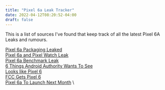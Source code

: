 ```yaml
---
title: "Pixel 6a Leak Tracker"
date: 2022-04-12T08:20:52-04:00
draft: false
---
```

This is a list of sources I've found that keep track of all the latest Pixel 6A Leaks and rumours.

[Pixel 6a Packaging Leaked](https://chromeunboxed.com/google-pixel-6a-retail-box-packaging-google-io-2022) \
[Pixel 6a and Pixel Watch Leak](https://www.cnet.com/tech/mobile/google-pixel-watch-and-6a-phone-reportedly-leak-online/) \
[Pixel 6a Benchmark Leak](https://www.yahoo.com/now/pixel-6a-just-powerful-pixel-113100505.html?guccounter=1&guce_referrer=aHR0cHM6Ly9kdWNrZHVja2dvLmNvbS8&guce_referrer_sig=AQAAAMAVgrBiRsxkrwGGUJdVcnljsmT2VI3Rw1cQ1_kMh36rwHVfCQ-khKM5L4SbZhpxprbLIW6WVp6-OqGa3HZlWU-hH5wjWIpQKGHZ4CtaDEDVNI6QkT-G6qYiGiVTt52D0edjCaZPLpU-45kZ77aLC8uCEof-hvfQ4xSOOAkboJBb) \
[6 Things Android Authority Wants To See](https://www.androidpolice.com/6-things-we-want-to-see-from-the-google-pixel-6a/) \
[Looks like Pixel 6](https://www.cnet.com/tech/mobile/pixel-6a-rumors/#ftag=CADe34d7bf) \
[FCC Gets Pixel 6](https://www.androidauthority.com/google-pixel-6a-models-3152210/) \
[Pixel 6a To Launch Next Month](https://chromeunboxed.com/googles-pixel-6a-could-be-a-major-disruptor/) \